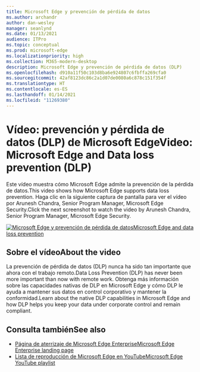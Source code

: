 ```yaml
---
title: Microsoft Edge y prevención de pérdida de datos
ms.author: archandr
author: dan-wesley
manager: seanlynd
ms.date: 01/13/2021
audience: ITPro
ms.topic: conceptual
ms.prod: microsoft-edge
ms.localizationpriority: high
ms.collection: M365-modern-desktop
description: Microsoft Edge y prevención de pérdida de datos (DLP)
ms.openlocfilehash: d910a11f50c103d8ba6e924807c6fbffa269cfa0
ms.sourcegitcommit: 42af8123dc86c2a1d07de0080a6c878c151f354f
ms.translationtype: HT
ms.contentlocale: es-ES
ms.lasthandoff: 01/14/2021
ms.locfileid: "11269380"
---
```

# <span data-ttu-id="826fa-103">Vídeo: prevención y pérdida de datos (DLP) de Microsoft Edge</span><span class="sxs-lookup"><span data-stu-id="826fa-103">Video: Microsoft Edge and Data loss prevention (DLP)</span></span>

<span data-ttu-id="826fa-104">Este vídeo muestra cómo Microsoft Edge admite la prevención de la pérdida de datos.</span><span class="sxs-lookup"><span data-stu-id="826fa-104">This video shows how Microsoft Edge supports data loss prevention.</span></span> <span data-ttu-id="826fa-105">Haga clic en la siguiente captura de pantalla para ver el vídeo por Arunesh Chandra, Senior Program Manager, Microsoft Edge Security.</span><span class="sxs-lookup"><span data-stu-id="826fa-105">Click the next screenshot to watch the video by Arunesh Chandra, Senior Program Manager, Microsoft Edge Security.</span></span>

[![ <span data-ttu-id="826fa-106">Microsoft Edge y prevención de pérdida de datos</span><span class="sxs-lookup"><span data-stu-id="826fa-106">Microsoft Edge and data loss prevention</span></span>](media/microsoft-edge-security-dlp/0.png)](http://www.youtube.com/watch?v=dLD04U9eTqg " Microsoft Edge and data loss prevention")

## <span data-ttu-id="826fa-107">Sobre el vídeo</span><span class="sxs-lookup"><span data-stu-id="826fa-107">About the video</span></span>

<span data-ttu-id="826fa-108">La prevención de pérdida de datos (DLP) nunca ha sido tan importante que ahora con el trabajo remoto.</span><span class="sxs-lookup"><span data-stu-id="826fa-108">Data Loss Prevention (DLP) has never been more important than now with remote work.</span></span> <span data-ttu-id="826fa-109">Obtenga más información sobre las capacidades nativas de DLP en Microsoft Edge y cómo DLP le ayuda a mantener sus datos en control corporativo y mantener la conformidad.</span><span class="sxs-lookup"><span data-stu-id="826fa-109">Learn about the native DLP capabilities in Microsoft Edge and how DLP helps you keep your data under corporate control and remain compliant.</span></span>

## <span data-ttu-id="826fa-110">Consulta también</span><span class="sxs-lookup"><span data-stu-id="826fa-110">See also</span></span>

- [<span data-ttu-id="826fa-111">Página de aterrizaje de Microsoft Edge Enterprise</span><span class="sxs-lookup"><span data-stu-id="826fa-111">Microsoft Edge Enterprise landing page</span></span>](https://aka.ms/EdgeEnterprise)
- [<span data-ttu-id="826fa-112">Lista de reproducción de Microsoft Edge en YouTube</span><span class="sxs-lookup"><span data-stu-id="826fa-112">Microsoft Edge YouTube playlist</span></span>](https://www.youtube.com/playlist?list=PLXtHYVsvn_b-uXh1tMeYpT-0iD8tD3tFy)
